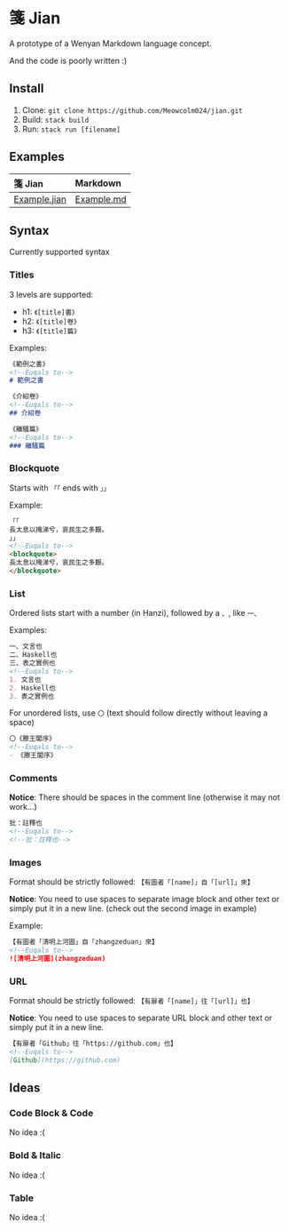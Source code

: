 # 箋 Jian

A prototype of a Wenyan Markdown language concept.

And the code is poorly written :)

## Install

1. Clone: `git clone https://github.com/Meowcolm024/jian.git`
2. Build: `stack build`
3. Run: `stack run [filename]`

## Examples

| 箋 Jian                      | Markdown                 |
| :--------------------------- | :----------------------- |
| [Example.jian](example.jian) | [Example.md](example.md) |

## Syntax

Currently supported syntax

### Titles

3 levels are supported:

- h1: `《[title]書》`
- h2: `《[title]卷》`
- h3: `《[title]篇》`

Examples:

``` markdown
《範例之書》
<!--Euqals to-->
# 範例之書

《介紹卷》
<!--Euqals to-->
## 介紹卷

《離騷篇》
<!--Euqals to-->
### 離騷篇
```

### Blockquote

Starts with `「「` ends with `」」`

Example:

``` markdown
「「
長太息以掩涕兮，哀民生之多艱。
」」
<!--Euqals to-->
<blockquote>
長太息以掩涕兮，哀民生之多艱。
</blockquote>
```

### List

Ordered lists start with a number (in Hanzi), followed by a `、`, like `一、`

Examples:

``` markdown
一、文言也
二、Haskell也
三、表之實例也
<!--Euqals to-->
1. 文言也
2. Haskell也
3. 表之實例也
```

For unordered lists, use `〇` (text should follow directly without leaving a space)

``` markdown
〇《滕王閣序》
<!--Euqals to-->
- 《滕王閣序》
```

### Comments

**Notice**: There should be spaces in the comment line (otherwise it may not work...)

``` markdown
批：註釋也
<!--Euqals to-->
<!--批：註釋也-->
```

### Images

Format should be strictly followed: `【有圖者「[name]」自「[url]」來】`

**Notice**: You need to use spaces to separate image block and other text or simply put it in a new line.
(check out the second image in example)

Example:

``` markdown
【有圖者「清明上河圖」自「zhangzeduan」來】
<!--Euqals to-->
![清明上河圖](zhangzeduan)
```

### URL

Format should be strictly followed: `【有扉者「[name]」往「[url]」也】`

**Notice**: You need to use spaces to separate URL block and other text or simply put it in a new line.

``` markdown
【有扉者「Github」往「https://github.com」也】
<!--Euqals to-->
[Github](https://github.com)
```

## Ideas

### Code Block & Code

No idea :(

### Bold & Italic

No idea :(

### Table

No idea :(
